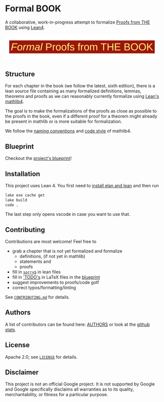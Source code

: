 # Formal BOOK

A collaborative, work-in-progress attempt to formalize [Proofs from THE BOOK](https://link.springer.com/book/10.1007/978-3-662-57265-8) using [Lean4](https://leanprover.github.io/lean4/doc/whatIsLean.html).


![Formal Proofs from THE BOOK](formal_proofs_form_the_book.svg)

## Structure

For each chapter in the book (we follow the latest, sixth edition), there is a lean source file containing as many formalized definitions, lemmas, theorems and proofs as we can reasonably currently formalize using [Lean's mathlib4](https://github.com/leanprover-community/mathlib4).

The goal is to make the formalizations of the proofs as close as possible to the proofs in the book, even if a different proof for a theorem might already be present in mathlib or is more suitable for formalization.

We follow the [naming conventions](https://github.com/leanprover-community/mathlib4/wiki/Porting-wiki#naming-convention) and [code style](https://leanprover-community.github.io/contribute/style.html) of mathlib4.

## Blueprint

Checkout the [project's blueprint](https://firsching.ch/FormalBook)!

## Installation

This project uses Lean 4. You first need to [install elan and lean](https://leanprover.github.io/lean4/doc/setup.html) and then run
```shell
lake exe cache get
lake build
code .
```

The last step only opens vscode in case you want to use that.

## Contributing

Contributions are most welcome! Feel free to
  - grab a chapter that is not yet formalized and formalize
    - definitions, (if not yet in mathlib)
    - statements and
    - proofs
  - fill in [`sorry`s](https://github.com/search?q=repo%3Amo271%2FFormalBook+sorry+path%3A*.lean&type=code) in lean files
  - fill in ['TODO's](https://github.com/search?q=repo%3Amo271%2FFormalBook+TODO+path%3A*.tex&type=code) in LaTeX files in the [blueprint](https://firsching.ch/FormalBook)
  - suggest improvements to proofs/code golf
  - correct typos/formatting/linting

See [`CONTRIBUTING.md`](CONTRIBUTING.md) for details.

## Authors

A list of contributors can be found here: [AUTHORS](AUTHORS.md)
or look at the [github stats](https://github.com/mo271/FormalBook/graphs/contributors).

## License

Apache 2.0; see [`LICENSE`](LICENSE) for details.

## Disclaimer

This project is not an official Google project. It is not supported by
Google and Google specifically disclaims all warranties as to its quality,
merchantability, or fitness for a particular purpose.
